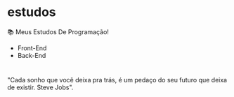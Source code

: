 # estudos
📚 Meus Estudos De Programação!

- Front-End
- Back-End

#
"Cada sonho que você deixa pra trás, é um pedaço do seu futuro que deixa de existir. Steve Jobs".
